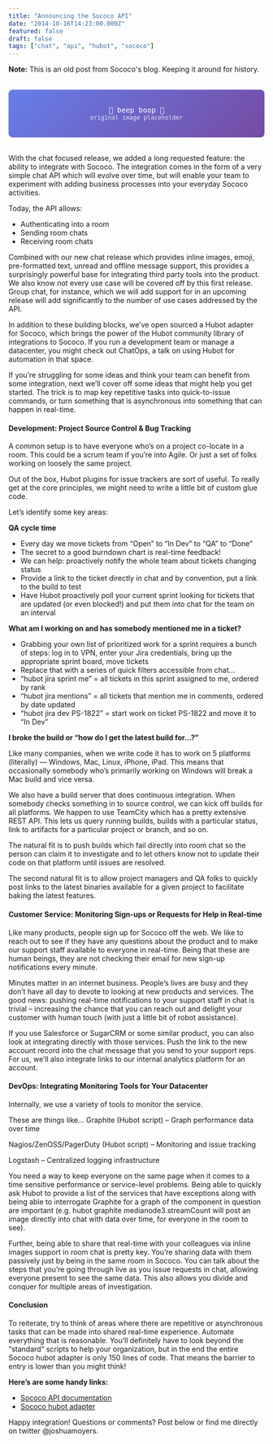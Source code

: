 ```yaml
---
title: "Announcing the Sococo API"
date: "2014-10-16T14:23:00.000Z"
featured: false
draft: false
tags: ["chat", "api", "hubot", "sococo"]
---
```


**Note:** This is an old post from Sococo's blog. Keeping it around for history.

<div style="text-align: center; padding: 2rem; background: linear-gradient(135deg, #667eea 0%, #764ba2 100%); border-radius: 8px; margin: 2rem 0; color: white; font-family: monospace;">
  🤖 beep boop 🤖<br>
  <small style="opacity: 0.8;">original image placeholder</small>
</div>

With the chat focused release, we added a long requested feature: the ability to
integrate with Sococo. The integration comes in the form of a very simple chat
API which will evolve over time, but will enable your team to experiment with
adding business processes into your everyday Sococo activities.

Today, the API allows:

- Authenticating into a room
- Sending room chats
- Receiving room chats

Combined with our new chat release which provides inline images, emoji,
pre-formatted text, unread and offline message support, this provides a
surprisingly powerful base for integrating third party tools into the product.
We also know not every use case will be covered off by this first release. Group
chat, for instance, which we will add support for in an upcoming release will
add significantly to the number of use cases addressed by the API.

In addition to these building blocks, we’ve open sourced a Hubot adapter for
Sococo, which brings the power of the Hubot community library of integrations to
Sococo. If you run a development team or manage a datacenter, you might check
out ChatOps, a talk on using Hubot for automation in that space.

If you’re struggling for some ideas and think your team can benefit from some
integration, next we’ll cover off some ideas that might help you get started.
The trick is to map key repetitive tasks into quick-to-issue commands, or turn
something that is asynchronous into something that can happen in real-time.

#### Development: Project Source Control & Bug Tracking

A common setup is to have everyone who’s on a project co-locate in a room. This
could be a scrum team if you’re into Agile. Or just a set of folks working on
loosely the same project.

Out of the box, Hubot plugins for issue trackers are sort of useful. To really
get at the core principles, we might need to write a little bit of custom glue
code.

Let’s identify some key areas:

**QA cycle time**

- Every day we move tickets from “Open” to “In Dev” to “QA” to “Done”
- The secret to a good burndown chart is real-time feedback!
- We can help: proactively notify the whole team about tickets changing status
- Provide a link to the ticket directly in chat and by convention, put a link to
  the build to test
- Have Hubot proactively poll your current sprint looking for tickets that are
  updated (or even blocked!) and put them into chat for the team on an interval

**What am I working on and has somebody mentioned me in a ticket?**

- Grabbing your own list of prioritized work for a sprint requires a bunch of
  steps: log in to VPN, enter your Jira credentials, bring up the appropriate
  sprint board, move tickets
- Replace that with a series of quick filters accessible from chat…
- “hubot jira sprint me” = all tickets in this sprint assigned to me, ordered by
  rank
- “hubot jira mentions” = all tickets that mention me in comments, ordered by
  date updated
- “hubot jira dev PS-1822” = start work on ticket PS-1822 and move it to “In
  Dev”

**I broke the build or “how do I get the latest build for…?”**

Like many companies, when we write code it has to work on 5 platforms
(literally) — Windows, Mac, Linux, iPhone, iPad. This means that occasionally
somebody who’s primarily working on Windows will break a Mac build and vice
versa.

We also have a build server that does continuous integration. When somebody
checks something in to source control, we can kick off builds for all platforms.
We happen to use TeamCity which has a pretty extensive REST API. This lets us
query running builds, builds with a particular status, link to artifacts for a
particular project or branch, and so on.

The natural fit is to push builds which fail directly into room chat so the
person can claim it to investigate and to let others know not to update their
code on that platform until issues are resolved.

The second natural fit is to allow project managers and QA folks to quickly post
links to the latest binaries available for a given project to facilitate baking
the latest features.

#### Customer Service: Monitoring Sign-ups or Requests for Help in Real-time

Like many products, people sign up for Sococo off the web. We like to reach out
to see if they have any questions about the product and to make our support
staff available to everyone in real-time. Being that these are human beings,
they are not checking their email for new sign-up notifications every minute.

Minutes matter in an internet business. People’s lives are busy and they don’t
have all day to devote to looking at new products and services. The good news:
pushing real-time notifications to your support staff in chat is trivial –
increasing the chance that you can reach out and delight your customer with
human touch (with just a little bit of robot assistance).

If you use Salesforce or SugarCRM or some similar product, you can also look at
integrating directly with those services. Push the link to the new account
record into the chat message that you send to your support reps. For us, we’ll
also integrate links to our internal analytics platform for an account.

#### DevOps: Integrating Monitoring Tools for Your Datacenter

Internally, we use a variety of tools to monitor the service.

These are things like… Graphite (Hubot script) – Graph performance data over
time

Nagios/ZenOSS/PagerDuty (Hubot script) – Monitoring and issue tracking

Logstash – Centralized logging infrastructure

You need a way to keep everyone on the same page when it comes to a time
sensitive performance or service-level problems. Being able to quickly ask Hubot
to provide a list of the services that have exceptions along with being able to
interrogate Graphite for a graph of the component in question are important
(e.g. hubot graphite medianode3.streamCount will post an image directly into
chat with data over time, for everyone in the room to see).

Further, being able to share that real-time with your colleagues via inline
images support in room chat is pretty key. You’re sharing data with them
passively just by being in the same room in Sococo. You can talk about the steps
that you’re going through live as you issue requests in chat, allowing everyone
present to see the same data. This also allows you divide and conquer for
multiple areas of investigation.

#### Conclusion

To reiterate, try to think of areas where there are repetitive or asynchronous
tasks that can be made into shared real-time experience. Automate everything
that is reasonable. You’ll definitely have to look beyond the “standard” scripts
to help your organization, but in the end the entire Sococo hubot adapter is
only 150 lines of code. That means the barrier to entry is lower than you might
think!

**Here’s are some handy links:**

- [Sococo API documentation](http://developer.sococo.com/)
- [Sococo hubot adapter](https://github.com/sococo/hubot-sococo)

Happy integration! Questions or comments? Post below or find me directly on
twitter @joshuamoyers.
